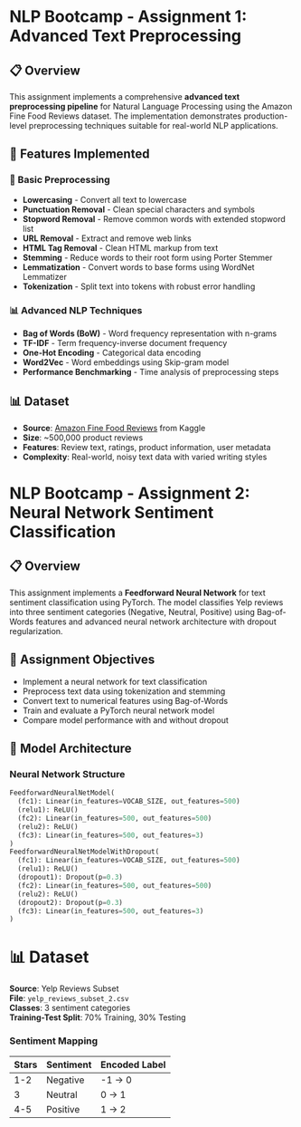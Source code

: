 # NLP Bootcamp - Assignment 1: Advanced Text Preprocessing

## 📋 Overview
This assignment implements a comprehensive **advanced text preprocessing pipeline** for Natural Language Processing using the Amazon Fine Food Reviews dataset. The implementation demonstrates production-level preprocessing techniques suitable for real-world NLP applications.

## 🚀 Features Implemented

### 🔧 Basic Preprocessing
- **Lowercasing** - Convert all text to lowercase
- **Punctuation Removal** - Clean special characters and symbols
- **Stopword Removal** - Remove common words with extended stopword list
- **URL Removal** - Extract and remove web links
- **HTML Tag Removal** - Clean HTML markup from text
- **Stemming** - Reduce words to their root form using Porter Stemmer
- **Lemmatization** - Convert words to base forms using WordNet Lemmatizer
- **Tokenization** - Split text into tokens with robust error handling

### 📊 Advanced NLP Techniques
- **Bag of Words (BoW)** - Word frequency representation with n-grams
- **TF-IDF** - Term frequency-inverse document frequency
- **One-Hot Encoding** - Categorical data encoding
- **Word2Vec** - Word embeddings using Skip-gram model
- **Performance Benchmarking** - Time analysis of preprocessing steps

## 📊 Dataset

- **Source**: [Amazon Fine Food Reviews](https://www.kaggle.com/datasets/snap/amazon-fine-food-reviews) from Kaggle
- **Size**: ~500,000 product reviews
- **Features**: Review text, ratings, product information, user metadata
- **Complexity**: Real-world, noisy text data with varied writing styles


# NLP Bootcamp - Assignment 2: Neural Network Sentiment Classification

## 📋 Overview
This assignment implements a **Feedforward Neural Network** for text sentiment classification using PyTorch. The model classifies Yelp reviews into three sentiment categories (Negative, Neutral, Positive) using Bag-of-Words features and advanced neural network architecture with dropout regularization.

## 🎯 Assignment Objectives
- Implement a neural network for text classification
- Preprocess text data using tokenization and stemming
- Convert text to numerical features using Bag-of-Words
- Train and evaluate a PyTorch neural network model
- Compare model performance with and without dropout

## 🧠 Model Architecture

### Neural Network Structure
```python
FeedforwardNeuralNetModel(
  (fc1): Linear(in_features=VOCAB_SIZE, out_features=500)
  (relu1): ReLU()
  (fc2): Linear(in_features=500, out_features=500)
  (relu2): ReLU()
  (fc3): Linear(in_features=500, out_features=3)
)
FeedforwardNeuralNetModelWithDropout(
  (fc1): Linear(in_features=VOCAB_SIZE, out_features=500)
  (relu1): ReLU()
  (dropout1): Dropout(p=0.3)
  (fc2): Linear(in_features=500, out_features=500)
  (relu2): ReLU()
  (dropout2): Dropout(p=0.3)
  (fc3): Linear(in_features=500, out_features=3)
)
```
# 📊 Dataset

**Source**: Yelp Reviews Subset  
**File**: `yelp_reviews_subset_2.csv`  
**Classes**: 3 sentiment categories  
**Training-Test Split**: 70% Training, 30% Testing  

### Sentiment Mapping
| Stars | Sentiment | Encoded Label |
|-------|-----------|---------------|
| 1-2 | Negative | -1 → 0 |
| 3 | Neutral | 0 → 1 |
| 4-5 | Positive | 1 → 2 |

